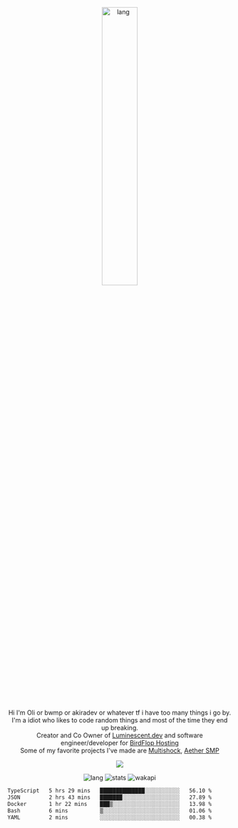 <p align="center">
 <a href="https://luminescent.dev">
  <img width="40%" alt="lang" src="https://github.com/bwmp/bwmp/blob/main/l_10.png?raw=true" />
 </a>
</p>

<p align="center">
 Hi I'm Oli or bwmp or akiradev or whatever tf i have too many things i go by.<br>
 I'm a idiot who likes to code random things and most of the time they end up breaking.<br>
 Creator and Co Owner of <a href="https://luminescent.dev">Luminescent.dev</a> and software engineer/developer for <a href="https://www.birdflop.com">BirdFlop Hosting</a><br>
 Some of my favorite projects I've made are <a href="https://github.com/PiShock-Inc/MultiShock">Multishock</a>, <a href="https://www.aethersmp.com">Aether SMP</a>
</p>

<p align="center">
  <a href="https://discord.com/users/798738506859282482"><img align="center" src="https://lanyard-profile-readme.vercel.app/api/798738506859282482?bg=433e4f&borderRadius=10px&showDisplayName=true&idleMessage=Probably%20sleeping"/></a>
</p>

<p align="center">
 <img alt="lang" src="https://github-readme-stats.vercel.app/api/top-langs/?username=bwmp&layout=compact&hide_border=true&langs_count=10&theme=transparent&custom_title=Languages" />
 <img alt="stats" src="https://github-readme-stats.vercel.app/api?username=bwmp&show_icons=true&hide_border=true&count_private=true&theme=transparent&custom_title=Statistics">
 <img alt="wakapi" src="https://github-readme-stats.vercel.app/api/wakatime?username=Oli&api_domain=wakapi.luminescent.dev&theme=transparent&custom_title=wakapi+stats+%28all+time%29&layout=compact&hide_border=true&langs_count=12">
</p>
<p align="center">
 <!--START_SECTION:waka-->

```txt
TypeScript   5 hrs 29 mins   ██████████████░░░░░░░░░░░   56.10 %
JSON         2 hrs 43 mins   ███████░░░░░░░░░░░░░░░░░░   27.89 %
Docker       1 hr 22 mins    ███▒░░░░░░░░░░░░░░░░░░░░░   13.98 %
Bash         6 mins          ▒░░░░░░░░░░░░░░░░░░░░░░░░   01.06 %
YAML         2 mins          ░░░░░░░░░░░░░░░░░░░░░░░░░   00.38 %
```

<!--END_SECTION:waka-->
</p>
